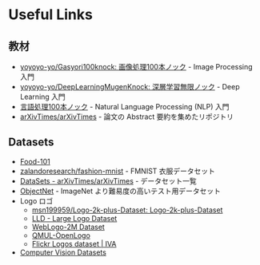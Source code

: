 # Useful Links


## 教材

- [yoyoyo-yo/Gasyori100knock: 画像処理100本ノック](https://github.com/yoyoyo-yo/Gasyori100knock) - Image Processing 入門
- [yoyoyo-yo/DeepLearningMugenKnock: 深層学習無限ノック](https://github.com/yoyoyo-yo/DeepLearningMugenKnock) - Deep Learning 入門
- [言語処理100本ノック](http://www.cl.ecei.tohoku.ac.jp/nlp100/) - Natural Language Processing (NLP) 入門
- [arXivTimes/arXivTimes](https://github.com/arXivTimes/arXivTimes) - 論文の Abstract 要約を集めたリポジトリ


## Datasets

- [Food-101](https://www.vision.ee.ethz.ch/datasets_extra/food-101/)
- [zalandoresearch/fashion-mnist](https://github.com/zalandoresearch/fashion-mnist) - FMNIST 衣服データセット
- [DataSets - arXivTimes/arXivTimes](https://github.com/arXivTimes/arXivTimes/tree/master/datasets) - データセット一覧
- [ObjectNet](https://objectnet.dev/index.html) - ImageNet より難易度の高いテスト用データセット
- Logo ロゴ
    - [msn199959/Logo-2k-plus-Dataset: Logo-2k-plus-Dataset](https://github.com/msn199959/Logo-2k-plus-Dataset)
    - [LLD - Large Logo Dataset](https://data.vision.ee.ethz.ch/sagea/lld/)
    - [WebLogo-2M Dataset](http://www.eecs.qmul.ac.uk/~hs308/WebLogo-2M.html/)
    - [QMUL-OpenLogo](https://qmul-openlogo.github.io/)
    - [Flickr Logos dataset | IVA](http://image.ntua.gr/iva/datasets/flickr_logos/)
- [Computer Vision Datasets](https://public.roboflow.ai/)
